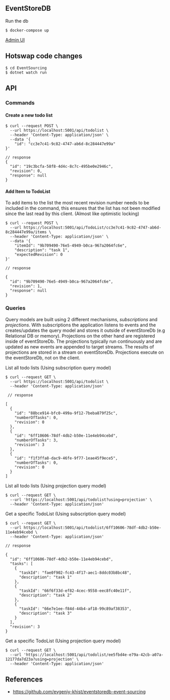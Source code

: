 ## EventStoreDB

Run the db
```
$ docker-compose up
```

[Admin UI](http://localhost:2113/web/index.html#/dashboard)

## Hotswap code changes
```
$ cd EventSourcing
$ dotnet watch run
```

## API

### Commands

#### Create a new todo list

```
$ curl --request POST \
  --url https://localhost:5001/api/todolist \
  --header 'Content-Type: application/json' \
  --data '{
	"id": "cc3e7c41-9c82-4747-ab6d-8c284447e99a"
}'

// response
{
  "id": "19c3bcfa-58f8-4d4c-8c7c-495be0e2946c",
  "revision": 0,
  "response": null
}
```

#### Add Item to TodoList
To add items to the list the most recent revision number needs to be included in the 
command, this ensures that the list has not been
modified since the last read by this client. (Almost like optimistic locking)

```
$ curl --request POST \
  --url https://localhost:5001/api/TodoList/cc3e7c41-9c82-4747-ab6d-8c284447e99a/items \
  --header 'Content-Type: application/json' \
  --data '{
	"itemId": "9b709490-76e5-4949-b0ca-967a2064fc6e",
	"description": "task 1",
	"expectedRevision": 0
}'

// response

{
  "id": "9b709490-76e5-4949-b0ca-967a2064fc6e",
  "revision": 1,
  "response": null
}

```
### Queries

Query models are built using 2 different mechanisms, *subscriptions* and *projections*. With
subscriptions the application listens to events and the creates/updates the query model and stores 
it outside of eventStoreDb (e.g Relational DB or memory). Projections on the other hand are
registered inside of eventStoreDb. The projections typically run continuously and are updated as
new events are appended to target streams. The results of projections are stored in a stream on
eventStoreDb. Projections execute on the eventStoreDb, not on the client.


List all todo lists (Using subscription query model)

```
$ curl --request GET \
  --url https://localhost:5001/api/todolist \
  --header 'Content-Type: application/json'
  
 // response 

[
  {
    "id": "88bce914-bfc0-499a-9f12-7beba879f25c",
    "numberOfTasks": 0,
    "revision": 0
  },
  {
    "id": "6ff10606-78df-4db2-b50e-11e4eb94cebd",
    "numberOfTasks": 3,
    "revision": 3
  },
  {
    "id": "f1f3ffa8-dac9-46fe-9f77-1eae45f9ece5",
    "numberOfTasks": 0,
    "revision": 0
  }
]

```

List all todo lists (Using projection query model)
```
$ curl --request GET \
  --url 'https://localhost:5001/api/todolist?using=projection' \
  --header 'Content-Type: application/json'
```

Get a specific TodoList (Using subscription query model)

```
$ curl --request GET \
  --url https://localhost:5001/api/todolist/6ff10606-78df-4db2-b50e-11e4eb94cebd \
  --header 'Content-Type: application/json'

// response

{
  "id": "6ff10606-78df-4db2-b50e-11e4eb94cebd",
  "tasks": [
    {
      "taskId": "fae0f902-fc43-4f17-aec1-8ddc03b8bc48",
      "description": "task 1"
    },
    {
      "taskId": "66f6f33d-ef82-4cec-9558-eec8fc40e11f",
      "description": "task 2"
    },
    {
      "taskId": "66e7e1ee-f84d-44b4-af18-99c89af38353",
      "description": "task 3"
    }
  ],
  "revision": 3
}

```
Get a specific TodoList  (Using projection query model)
```
$ curl --request GET \
  --url 'https://localhost:5001/api/todolist/ee5fbd4e-e79a-42cb-a07a-12177da7d23a?using=projection' \
  --header 'Content-Type: application/json'
```

## References
* https://github.com/evgeniy-khist/eventstoredb-event-sourcing
